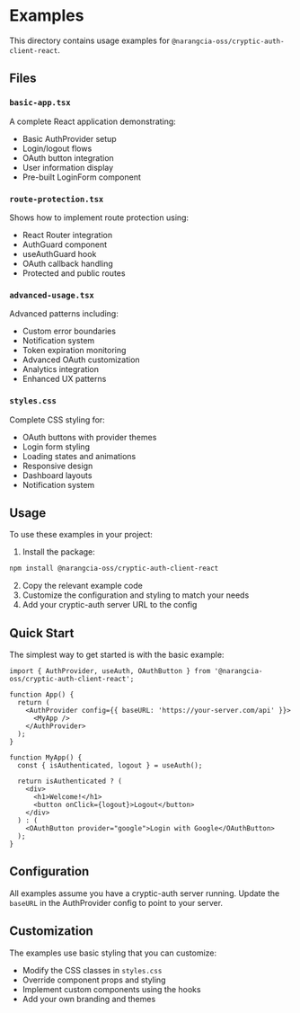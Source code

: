 # Examples

This directory contains usage examples for `@narangcia-oss/cryptic-auth-client-react`.

## Files

### `basic-app.tsx`
A complete React application demonstrating:
- Basic AuthProvider setup
- Login/logout flows
- OAuth button integration
- User information display
- Pre-built LoginForm component

### `route-protection.tsx`
Shows how to implement route protection using:
- React Router integration
- AuthGuard component
- useAuthGuard hook
- OAuth callback handling
- Protected and public routes

### `advanced-usage.tsx`
Advanced patterns including:
- Custom error boundaries
- Notification system
- Token expiration monitoring
- Advanced OAuth customization
- Analytics integration
- Enhanced UX patterns

### `styles.css`
Complete CSS styling for:
- OAuth buttons with provider themes
- Login form styling
- Loading states and animations
- Responsive design
- Dashboard layouts
- Notification system

## Usage

To use these examples in your project:

1. Install the package:
```bash
npm install @narangcia-oss/cryptic-auth-client-react
```

2. Copy the relevant example code
3. Customize the configuration and styling to match your needs
4. Add your cryptic-auth server URL to the config

## Quick Start

The simplest way to get started is with the basic example:

```tsx
import { AuthProvider, useAuth, OAuthButton } from '@narangcia-oss/cryptic-auth-client-react';

function App() {
  return (
    <AuthProvider config={{ baseURL: 'https://your-server.com/api' }}>
      <MyApp />
    </AuthProvider>
  );
}

function MyApp() {
  const { isAuthenticated, logout } = useAuth();

  return isAuthenticated ? (
    <div>
      <h1>Welcome!</h1>
      <button onClick={logout}>Logout</button>
    </div>
  ) : (
    <OAuthButton provider="google">Login with Google</OAuthButton>
  );
}
```

## Configuration

All examples assume you have a cryptic-auth server running. Update the `baseURL` in the AuthProvider config to point to your server.

## Customization

The examples use basic styling that you can customize:
- Modify the CSS classes in `styles.css`
- Override component props and styling
- Implement custom components using the hooks
- Add your own branding and themes
